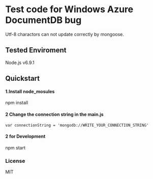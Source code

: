 # Test code for Windows Azure DocumentDB bug
Utf-8 charactors can not update correctly by mongoose.

## Tested Enviroment
Node.js v6.9.1

## Quickstart

#### 1.Install node_mosules
npm install

#### 2 Change the connection string in the main.js

~~~~
var connectionString = 'mongodb://WRITE_YOUR_CONNECTION_STRING'
~~~~

#### 2 for Development
npm start

### License
MIT
